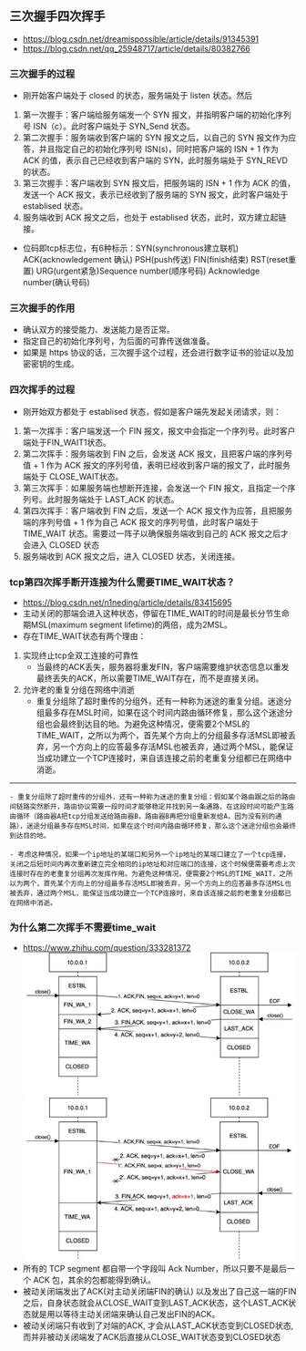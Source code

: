 ## 三次握手四次挥手
- https://blog.csdn.net/dreamispossible/article/details/91345391
- https://blog.csdn.net/qq_25948717/article/details/80382766

### 三次握手的过程
- 刚开始客户端处于 closed 的状态，服务端处于 listen 状态。然后
1. 第一次握手：客户端给服务端发一个 SYN 报文，并指明客户端的初始化序列号 ISN（c）。此时客户端处于 SYN_Send 状态。
2. 第二次握手：服务端收到客户端的 SYN 报文之后，以自己的 SYN 报文作为应答，并且指定自己的初始化序列号 ISN(s)，同时把客户端的 ISN + 1 作为 ACK 的值，表示自己已经收到客户端的 SYN，此时服务端处于 SYN_REVD 的状态。
3. 第三次握手：客户端收到 SYN 报文后，把服务端的 ISN + 1 作为 ACK 的值，发送一个 ACK 报文，表示已经收到了服务端的 SYN 报文，此时客户端处于 establised 状态。
4. 服务端收到 ACK 报文之后，也处于 establised 状态，此时，双方建立起链接。
- 位码即tcp标志位，有6种标示：SYN(synchronous建立联机) ACK(acknowledgement 确认) PSH(push传送) FIN(finish结束) RST(reset重置) URG(urgent紧急)Sequence number(顺序号码) Acknowledge number(确认号码)

### 三次握手的作用
- 确认双方的接受能力、发送能力是否正常。
- 指定自己的初始化序列号，为后面的可靠传送做准备。
- 如果是 https 协议的话，三次握手这个过程，还会进行数字证书的验证以及加密密钥的生成。

### 四次挥手的过程
- 刚开始双方都处于 establised 状态，假如是客户端先发起关闭请求，则：
1. 第一次挥手：客户端发送一个 FIN 报文，报文中会指定一个序列号。此时客户端处于FIN_WAIT1状态。
2. 第二次挥手：服务端收到 FIN 之后，会发送 ACK 报文，且把客户端的序列号值 + 1 作为 ACK 报文的序列号值，表明已经收到客户端的报文了，此时服务端处于 CLOSE_WAIT状态。
3. 第三次挥手：如果服务端也想断开连接，会发送一个 FIN 报文，且指定一个序列号。此时服务端处于 LAST_ACK 的状态。
4. 第四次挥手：客户端收到 FIN 之后，发送一个 ACK 报文作为应答，且把服务端的序列号值 + 1 作为自己 ACK 报文的序列号值，此时客户端处于 TIME_WAIT 状态。需要过一阵子以确保服务端收到自己的 ACK 报文之后才会进入 CLOSED 状态
5. 服务端收到 ACK 报文之后，进入 CLOSED 状态，关闭连接。

### tcp第四次挥手断开连接为什么需要TIME_WAIT状态？
- https://blog.csdn.net/n1neding/article/details/83415695
- 主动关闭的那端会进入这种状态，停留在TIME_WAIT的时间是最长分节生命期MSL(maximum segment lifetime)的两倍，成为2MSL。
- 存在TIME_WAIT状态有两个理由：
1. 实现终止tcp全双工连接的可靠性
    - 当最终的ACK丢失，服务器将重发FIN，客户端需要维护状态信息以重发最终丢失的ACK，所以需要TIME_WAIT存在，而不是直接关闭。
2. 允许老的重复分组在网络中消逝
    - 重复分组除了超时重传的分组外，还有一种称为迷途的重复分组。迷途分组最多存在MSL时间，如果在这个时间内路由循环修复，那么这个迷途分组也会最终到达目的地。为避免这种情况，便需要2个MSL的TIME_WAIT，之所以为两个，首先某个方向上的分组最多存活MSL即被丢弃，另一个方向上的应答最多存活MSL也被丢弃，通过两个MSL，能保证当成功建立一个TCP连接时，来自该连接之前的老重复分组都已在网络中消逝。

---

    - 重复分组除了超时重传的分组外，还有一种称为迷途的重复分组：假如某个路由跟之后的路由间链路突然断开，路由协议需要一段时间才能够稳定并找到另一条通路，在这段时间可能产生路由循环（路由器A把tcp分组发送给路由器B，路由器B再把分组重新发给A，因为没有别的通路），迷途分组最多存在MSL时间，如果在这个时间内路由循环修复，那么这个迷途分组也会最终到达目的地。

    - 考虑这种情况，如果一个ip地址的某端口和另外一个ip地址的某端口建立了一个tcp连接，关闭之后短时间内再次重新建立完全相同的ip地址和对应端口的连接，这个时候便需要考虑上次连接时存在的老重复分组再次发挥作用。为避免这种情况，便需要2个MSL的TIME_WAIT，之所以为两个，首先某个方向上的分组最多存活MSL即被丢弃，另一个方向上的应答最多存活MSL也被丢弃，通过两个MSL，能保证当成功建立一个TCP连接时，来自该连接之前的老重复分组都已在网络中消逝。

### 为什么第二次挥手不需要time_wait
- https://www.zhihu.com/question/333281372
![avatar](./img/4-1.jpg)
![avatar](./img/4-2.jpg)
- 所有的 TCP segment 都自带一个字段叫 Ack Number，所以只要不是最后一个 ACK 包，其余的包都能得到确认。
- 被动关闭端发出了ACK(对主动关闭端FIN的确认) 以及发出了自己这一端的FIN之后，自身状态就会从CLOSE_WAIT变到LAST_ACK状态，这个LAST_ACK状态就是用以等待主动关闭端来确认自己发出FIN的ACK。
- 被动关闭端只有收到了对端的ACK, 才会从LAST_ACK状态变到CLOSED状态, 而并非被动关闭端发了ACK后直接从CLOSE_WAIT状态变到CLOSED状态

